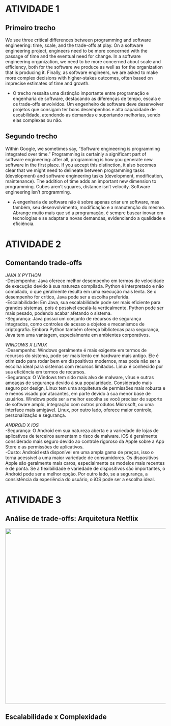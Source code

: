 # ATIVIDADE 1 

## Primeiro trecho
We see three critical differences between programming and software engineering: time, scale, and the trade-offs at play. On a software engineering project, engineers need to be more concerned with the passage of time and the eventual need for change. 
In a software engineering organization, we need to be more concerned about scale and efficiency, both for the software we produce as well as for the organization that is producing it. 
Finally, as software engineers, we are asked to make more complex decisions with higher-stakes outcomes, often based on imprecise estimates of time and growth.

- O trecho ressalta uma distinção importante entre programação e engenharia de software, destacando as diferenças de tempo, escala e os trade-offs envolvidos. Um engenheiro de software deve desenvolver projetos que consigam ter bons desempenhos e alta capacidade de escabilidade, atendendo as demandas e suportando melhorias, sendo elas complexas ou não. 

## Segundo trecho
Within Google, we sometimes say, “Software engineering is programming integrated over time.”
Programming is certainly a significant part of software engineering: after all, programming is how you generate new software in the first place.
If you accept this distinction, it also becomes clear that we might need to delineate between programming tasks (development) and software engineering tasks (development, modification, maintenance).
The addition of time adds an important new dimension to programming. 
Cubes aren’t squares, distance isn’t velocity.
Software engineering isn’t programming.

- A engenharia de software não é sobre apenas criar um software, mas também, seu desenvolvimento, modificação e a manutenção do mesmo. Abrange muito mais que só a programação, é sempre buscar inovar em tecnologias e se adaptar a novas demandas, evidenciando a qualidade e eficiência.

# ATIVIDADE 2

## Comentando trade-offs
*JAVA X PYTHON* <br>
-Desempenho: Java oferece melhor desempenho em termos de velocidade de execução devido à sua natureza compilada. Python é interpretado e não compilado, o que geralmente resulta em uma execução mais lenta. Se o desempenho for crítico, Java pode ser a escolha preferida. <br>
-Escalabilidade: Em Java, sua escalabilidade pode ser mais eficiente para grandes sistemas, pois é possivel escalá-la verticalmente. Python pode ser mais pesado, podendo acabar afetando o sistema. <br>
-Segurança: Java possui um conjunto de recursos de segurança integrados, como controles de acesso a objetos e mecanismos de criptografia. Embora Python também ofereça bibliotecas para segurança, Java tem uma vantagem, especialmente em ambientes corporativos. <br>

*WINDOWS X LINUX* <br>
-Desempenho: Windows geralmente é mais exigente em termos de recursos do sistema, pode ser mais lento em hardware mais antigo. Ele é otimizado para rodar bem em dispositivos modernos, mas pode não ser a escolha ideal para sistemas com recursos limitados. Linux é conhecido por sua eficiência em termos de recursos. <br>
-Segurança: O Windows tem sido mais alvo de malware, vírus e outras ameaças de segurança devido à sua popularidade. Considerado mais seguro por design, Linux tem uma arquitetura de permissões mais robusta e é menos visado por atacantes, em parte devido à sua menor base de usuários. Windows pode ser a melhor escolha se você precisar de suporte de software amplo, integração com outros produtos Microsoft, ou uma interface mais amigável. Linux, por outro lado, oferece maior controle, personalização e segurança. <br>

*ANDROID X IOS* <br>
-Segurança: O Android em sua natureza aberta e a variedade de lojas de aplicativos de terceiros aumentam o risco de malware. iOS é geralmente considerado mais seguro devido ao controle rigoroso da Apple sobre a App Store e as permissões de aplicativos. <br>
-Custo: Android está disponível em uma ampla gama de preços, isso o torna acessível a uma maior variedade de consumidores. Os dispositivos Apple são geralmente mais caros, especialmente os modelos mais recentes e de ponta. Se a flexibilidade e variedade de dispositivos são importantes, o Android pode ser a melhor opção. Por outro lado, se a segurança, a consistência da experiência do usuário, o iOS pode ser a escolha ideal. <br>

# ATIVIDADE 3

## Análise de trade-offs: Arquitetura Netflix

<img src="/assets/img/" height="550">

## Escalabilidade x Complexidade





